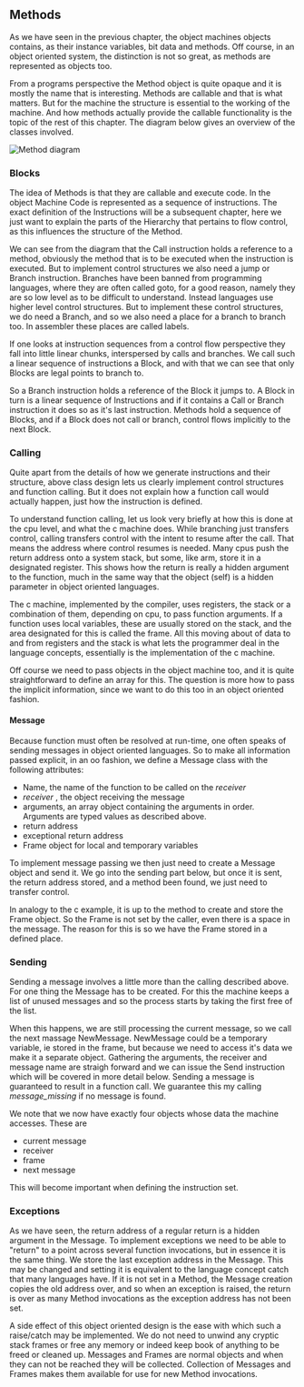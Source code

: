 ## Methods

As we have seen in the previous chapter, the object machines objects contains, as their instance variables, bit data and methods. Off course, in an object oriented system, the distinction is not so great, as methods are represented as objects too.

From a programs perspective the Method object is quite opaque and it is mostly the name that is interesting. Methods are callable and that is what matters.
But for the machine the structure is essential to the working of the machine. And how methods actually provide the callable functionality is the topic of the rest of this chapter.
The diagram below gives an overview of the classes involved.

![Method diagram](http://yuml.me/23cef8f6)

### Blocks

The idea of Methods is that they are callable and execute code. In the object Machine Code is represented as a sequence of instructions. The exact definition of the Instructions will be a subsequent chapter, here we just want to explain the parts of the Hierarchy that pertains to flow control, as this influences the structure of the Method.

We can see from the diagram that the Call instruction holds a reference to a method, obviously the method that is to be executed when the instruction is executed. But to implement control structures we also need a jump or Branch instruction.
Branches have been banned from programming languages, where they are often called goto, for a good reason, namely they are so low level as to be difficult to understand. Instead languages use higher level control structures. But to implement these control structures, we do need a Branch, and so we also need a place for a branch to branch too. In assembler these places are called labels.

If one looks at instruction sequences from a control flow perspective they fall into little linear chunks, interspersed by calls and branches. We call such a linear sequence of instructions a Block, and with that we can see that only Blocks are legal points to branch to.

So a Branch instruction holds a reference of the Block it jumps to. A Block in turn is a linear sequence of Instructions and if it contains a Call or Branch instruction it does so as it's last instruction. Methods hold a sequence of Blocks, and if a Block does not call or branch, control flows implicitly to the next Block. 
 

### Calling

Quite apart from the details of how we generate instructions and their structure, above class design lets us clearly implement control structures and function calling. But it does not explain how a function call would actually happen, just how the instruction is defined.

To understand function calling, let us look very briefly at how this is done at the cpu level, and what the c machine does. While branching just transfers control, calling transfers control with the intent to resume after the call. That means the address where control resumes is needed. Many cpus push the return address onto a system stack, but some, like arm, store it in a designated register. This shows how the return is really a hidden argument to the function, much in the same way that the object (self) is  a hidden parameter in object oriented languages.

The c machine, implemented by the compiler, uses registers, the stack or a combination of them, depending on cpu, to pass function arguments. If a function uses local variables, these are usually stored on the stack, and the area designated for this is called the frame. All this moving about of data to and from registers and the stack is what lets the programmer deal in the language concepts, essentially is the implementation of the c machine.

Off course we need to pass objects in the object machine too, and it is quite straightforward to define an array for this. The question is more how to pass the implicit information, since we want to do this too in an object oriented fashion.

#### Message

Because function must often be resolved at run-time, one often speaks of sending messages in object oriented languages. So to make all information passed explicit, in an oo fashion, we define a Message class with the following attributes:

- Name, the name of the function to be called on the *receiver*
- *receiver* , the object receiving the message
- arguments, an array object containing the arguments in order. Arguments are typed values as described above.
- return address
- exceptional return address
- Frame object for local and temporary variables


To implement message passing we then just need to create a Message object and send it. We go into the sending part below, but once it is sent, the return address stored, and a method been found, we just need to transfer control.

In analogy to the c example, it is up to the method to create and store the Frame object. So the Frame is not set by the caller, even there is a space in the message. The reason for this is so we have the Frame stored in a defined place.

### Sending

Sending a message involves a little more than the calling described above. For one thing the Message has to be created. For this the machine keeps a list of unused messages and so the process starts by taking the first free of the list.

When this happens, we are still processing the current message, so we call the next massage NewMessage. NewMessage could be a temporary variable, ie stored in the frame, but because we need to access it's data we make it a separate object. Gathering the arguments, the receiver and message name are straigh forward and we can issue the Send instruction which will be covered in more detail below. Sending a message is guaranteed to result in a function call. We guarantee this my calling *message_missing* if no message is found.

We note that we now have exactly four objects whose data the machine accesses. These are

- current message
- receiver
- frame
- next message

This will become important when defining the instruction set.

### Exceptions

As we have seen, the return address of a regular return is a hidden argument in the Message. To implement exceptions we need to be able to "return" to a point across several function invocations, but in essence it is the same thing. We store the last exception address in the Message. This may be changed and setting it is equivalent to the language concept catch that many languages have. If it is not set in a Method, the Message creation copies the old address over, and so when an exception is raised, the return is over as many Method invocations as the exception address has not been set.

A side effect of this object oriented design is the ease with which such a raise/catch may be implemented. We do not need to unwind any cryptic stack frames or free any memory or indeed keep book of anything to be freed or cleaned up. Messages and Frames are normal objects and when they can not be reached they will be collected. Collection of Messages and Frames makes them available for use for new Method invocations.

